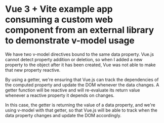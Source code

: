 # Vue 3 + Vite example app consuming a custom web component from an external library to demonstrate v-model usage

We have two v-model directives bound to the same data property. Vue.js cannot detect property addition or deletion, so when I added a new property to the object after it has been created, Vue was not able to make that new property reactive.

By using a getter, we're ensuring that Vue.js can track the dependencies of the computed property and update the DOM whenever the data changes. A getter function will be reactive and will re-evaluate its return value whenever a reactive property it depends on changes.

In this case, the getter is returning the value of a data property, and we're using v-model with that getter, so that Vue.js will be able to track when the data property changes and update the DOM accordingly.
